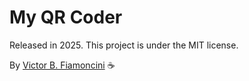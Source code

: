 # My QR Coder

Released in 2025. This project is under the MIT license.

By [Victor B. Fiamoncini](https://github.com/Victor-Fiamoncini) ☕️
